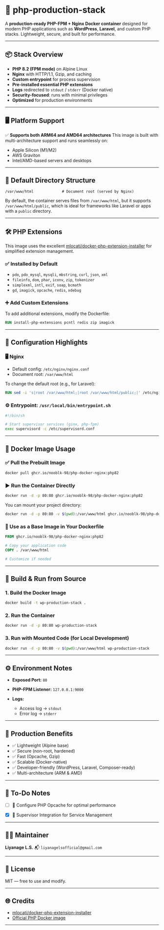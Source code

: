 

# 🚀 php-production-stack

A **production-ready PHP-FPM + Nginx Docker container** designed for modern PHP applications such as **WordPress**, **Laravel**, and custom PHP stacks. Lightweight, secure, and built for performance.

---

## 📦 Stack Overview

* **PHP 8.2 (FPM mode)** on Alpine Linux
* **Nginx** with HTTP/1.1, Gzip, and caching
* **Custom entrypoint** for process supervision
* **Pre-installed essential PHP extensions**
* **Logs** redirected to `stdout` / `stderr` (Docker native)
* **Security-focused**: runs with minimal privileges
* **Optimized** for production environments

---

## 🖥️ Platform Support

✅ **Supports both ARM64 and AMD64 architectures**
This image is built with multi-architecture support and runs seamlessly on:

* Apple Silicon (M1/M2)
* AWS Graviton
* Intel/AMD-based servers and desktops

---

## 📁 Default Directory Structure

```text
/var/www/html             # Document root (served by Nginx)
```

By default, the container serves files from `/var/www/html`, but it supports `/var/www/html/public`, which is ideal for frameworks like Laravel or apps with a `public` directory.

---

## 🛠 PHP Extensions

This image uses the excellent [mlocati/docker-php-extension-installer](https://github.com/mlocati/docker-php-extension-installer) for simplified extension management.

### ✅ Installed by Default

* `pdo`, `pdo_mysql`, `mysqli`, `mbstring`, `curl`, `json`, `xml`
* `fileinfo`, `dom`, `phar`, `iconv`, `zip`, `tokenizer`
* `simplexml`, `intl`, `exif`, `soap`, `bcmath`
* `gd`, `imagick`, `opcache`, `redis`, `xdebug`

### ➕ Add Custom Extensions

To add additional extensions, modify the Dockerfile:

```Dockerfile
RUN install-php-extensions pcntl redis zip imagick
```

---

## 🔧 Configuration Highlights

### 🖥️ Nginx

* Default config: `/etc/nginx/nginx.conf`
* Document root: `/var/www/html`

To change the default root (e.g., for Laravel):

```Dockerfile
RUN sed -i 's|root /var/www/html;|root /var/www/html/public;|' /etc/nginx/nginx.conf
```

### ⚙️ Entrypoint: `/usr/local/bin/entrypoint.sh`

```sh
#!/bin/sh

# Start supervisor services (ginx, php-fpm)
exec supervisord -c /etc/supervisord.conf
```

---

## 🐳 Docker Image Usage

### ✅ Pull the Prebuilt Image

```bash
docker pull ghcr.io/nooblk-98/php-docker-nginx:php82
```

### ▶️ Run the Container Directly

```bash
docker run -d -p 80:80 ghcr.io/nooblk-98/php-docker-nginx:php82
```

You can mount your project directory:

```bash
docker run -d -p 80:80 -v $(pwd):/var/www/html ghcr.io/nooblk-98/php-docker-nginx:php82
```

### 🧱 Use as a Base Image in Your Dockerfile

```Dockerfile
FROM ghcr.io/nooblk-98/php-docker-nginx:php82

# Copy your application code
COPY . /var/www/html

# Customize if needed
```

---

## 🚀 Build & Run from Source

### 1. Build the Docker Image

```bash
docker build -t wp-production-stack .
```

### 2. Run the Container

```bash
docker run -d -p 80:80 wp-production-stack
```

### 3. Run with Mounted Code (for Local Development)

```bash
docker run -d -p 80:80 -v $(pwd):/var/www/html wp-production-stack
```

---

## ⚙️ Environment Notes

* **Exposed Port:** `80`
* **PHP-FPM Listener:** `127.0.0.1:9000`
* **Logs:**

  * Access log → `stdout`
  * Error log → `stderr`

---

## 🔐 Production Benefits

- ✅ Lightweight (Alpine base)  
- ✅ Secure (non-root, hardened)  
- ✅ Fast (Opcache, Gzip)  
- ✅ Scalable (Docker-native)  
- ✅ Developer-friendly (WordPress, Laravel, Composer-ready)  
- ✅ Multi-architecture (ARM & AMD)

---


## 📝 To-Do Notes

* [ ] 📁 Configure PHP Opcache for optimal performance

* [x] 📁 Supervisor Integration for Service Management

---

## 👨‍💻 Maintainer

**Liyanage L.S.**
📬 `liyanagelsofficial@gmail.com`

---

## 📄 License

MIT — free to use and modify.

---

## 🌐 Credits

* [mlocati/docker-php-extension-installer](https://github.com/mlocati/docker-php-extension-installer)
* [Official PHP Docker image](https://hub.docker.com/_/php)
---

